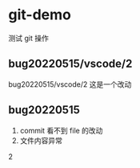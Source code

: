# git-demo
测试 git 操作

## bug20220515/vscode/2
bug20220515/vscode/2 这是一个改动
## bug20220515
1. commit 看不到 file 的改动
2. 文件内容异常

2